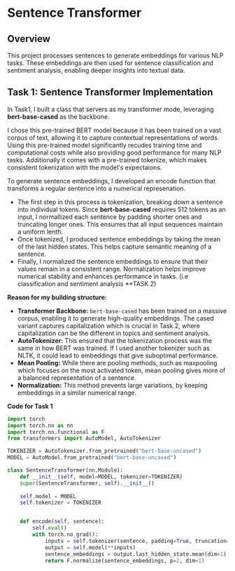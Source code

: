 # Sentence Transformer

## Overview

This project processes sentences to generate embeddings for various NLP tasks. These embeddings are then used for sentence classification and sentiment analysis, enabling deeper insights into textual data.


## Task 1: Sentence Transformer Implementation

In Task1, I built a class that servers as my transformer mode, leveraging **bert-base-cased** as the backbone. 

I chose this pre-trained BERT model because it has been trained on a vast corpus of text, allowing it to capture contextual representations of words. Using this pre-trained model significantly recudes training time and computational costs while also providing good performance for many NLP tasks. Additionally it comes with a pre-trained tokenize, which makes consistent tokenization with the model's expectaions.

To generate sentence embeddings, I developed an encode function that transforms a regular sentence into a numerical represenation.
- The first step in this process is tokenization, breaking down a sentence into individual tokens. Since **bert-base-cased** requires 512 tokens as an input, I normallized each sentence by padding shorter ones and truncating longer ones. This ensurres that all input sequences maintain a uniform lenth.
- Once tokenized, I produced sentence embeddings by taking the mean of the last hidden states. This helps capture semantic meaning of a sentence.
- Finally, I normalized the sentence embeddings to ensure that their values remain in a consistent range. Normalization helps improve numerical stability and enhances performance in tasks. (i.e classification and sentiment analysis **TASK 2)

**Reason for my building structure:**

- **Transformer Backbone:** ``` bert-base-cased ``` has been trained on a massive corpus, enabling it to generate high-quality embeddings. The cased variant captures capitalization which is crucial in Task 2, where capitalization can be the different in topics and sentiment analysis.
- **AutoTokenizer:** This ensured that the tokenization process was the same in how BERT was trained. If I used another tokenizer such as NLTK, it could lead to embeddings that give suboptimal performance.
- **Mean Pooling:** While there are pooling methods, such as maxpooling which focuses on the most activated token, mean pooling gives more of a balanced representation of a sentence.
- **Normalization:** This method prevents large variations, by keeping embeddings in a similar numerical range.


**Code for Task 1**
```python
import torch
import torch.nn as nn
import torch.nn.functional as F
from transformers import AutoModel, AutoTokenizer

TOKENIZER = AutoTokenizer.from_pretrained("bert-base-uncased")
MODEL = AutoModel.from_pretrained("bert-base-uncased")

class SentenceTransformer(nn.Module):
    def __init__(self, model=MODEL, tokenizer=TOKENIZER)
    super(SentenceTransformer, self).__init__()
    
    self.model = MODEL
    self.tokenizer = TOKENIZER


    def encode(self, sentence):
        self.eval()
        with torch.no_grad():
            inputs = self.tokenizer(sentence, padding=True, truncation=True, return_tensors="pt")
            output = self.model(**inputs)
            sentence_embeddings = output.last_hidden_state.mean(dim=1)
            return F.normalize(sentence_embeddings, p=2, dim=1)
```

